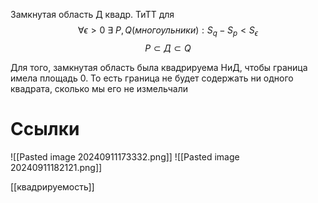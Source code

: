 Замкнутая область Д квадр. ТиТТ для $$\forall \epsilon > 0 \ \exists \ P, Q (многоульники): S_q - S_p < S_{\epsilon}$$$$P \subset Д \subset Q$$

Для того, замкнутая область была квадрируема НиД, чтобы граница имела площадь 0. То есть граница не будет содержать ни одного квадрата, сколько мы его не измельчали 

# Ссылки
![[Pasted image 20240911173332.png]]
![[Pasted image 20240911182121.png]]

[[квадрируемость]]
